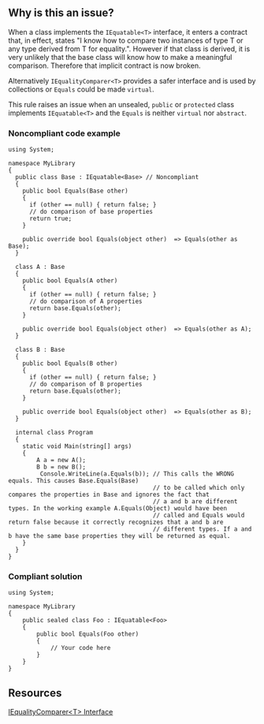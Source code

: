 ## Why is this an issue?
 
When a class implements the `IEquatable<T>` interface, it enters a contract that, in effect, states "I know how to compare two instances of type T or any type derived from T for equality.". However if that class is derived, it is very unlikely that the base class will know how to make a meaningful comparison. Therefore that implicit contract is now broken.
 
Alternatively `IEqualityComparer<T>` provides a safer interface and is used by collections or `Equals` could be made `virtual`.
 
This rule raises an issue when an unsealed, `public` or `protected` class implements `IEquatable<T>` and the `Equals` is neither `virtual` nor `abstract`.
 
### Noncompliant code example

    using System;
    
    namespace MyLibrary
    {
      public class Base : IEquatable<Base> // Noncompliant
      {
        public bool Equals(Base other)
        {
          if (other == null) { return false; }
          // do comparison of base properties
          return true;
        }
    
        public override bool Equals(object other)  => Equals(other as Base);
      }
    
      class A : Base
      {
        public bool Equals(A other)
        {
          if (other == null) { return false; }
          // do comparison of A properties
          return base.Equals(other);
        }
    
        public override bool Equals(object other)  => Equals(other as A);
      }
    
      class B : Base
      {
        public bool Equals(B other)
        {
          if (other == null) { return false; }
          // do comparison of B properties
          return base.Equals(other);
        }
    
        public override bool Equals(object other)  => Equals(other as B);
      }
    
      internal class Program
      {
        static void Main(string[] args)
        {
            A a = new A();
            B b = new B();
             Console.WriteLine(a.Equals(b)); // This calls the WRONG equals. This causes Base.Equals(Base)
                                             // to be called which only compares the properties in Base and ignores the fact that
                                             // a and b are different types. In the working example A.Equals(Object) would have been
                                             // called and Equals would return false because it correctly recognizes that a and b are
                                             // different types. If a and b have the same base properties they will be returned as equal.
        }
      }
    }

### Compliant solution

    using System;
    
    namespace MyLibrary
    {
        public sealed class Foo : IEquatable<Foo>
        {
            public bool Equals(Foo other)
            {
                // Your code here
            }
        }
    }

## Resources
 
[IEqualityComparer&lt;T&gt; Interface](https://msdn.microsoft.com/en-us/library/ms132151%28v=vs.110%29.aspx)